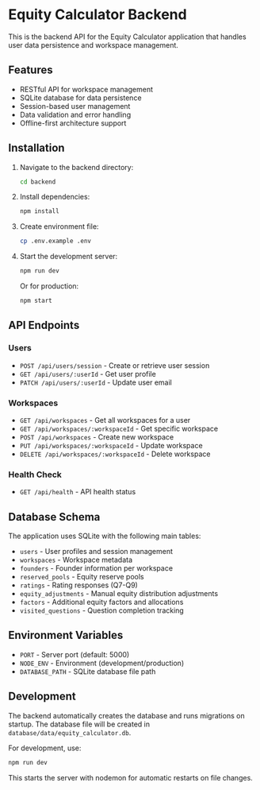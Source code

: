 # Equity Calculator Backend

This is the backend API for the Equity Calculator application that handles user data persistence and workspace management.

## Features

- RESTful API for workspace management
- SQLite database for data persistence
- Session-based user management
- Data validation and error handling
- Offline-first architecture support

## Installation

1. Navigate to the backend directory:
   ```bash
   cd backend
   ```

2. Install dependencies:
   ```bash
   npm install
   ```

3. Create environment file:
   ```bash
   cp .env.example .env
   ```

4. Start the development server:
   ```bash
   npm run dev
   ```

   Or for production:
   ```bash
   npm start
   ```

## API Endpoints

### Users
- `POST /api/users/session` - Create or retrieve user session
- `GET /api/users/:userId` - Get user profile
- `PATCH /api/users/:userId` - Update user email

### Workspaces
- `GET /api/workspaces` - Get all workspaces for a user
- `GET /api/workspaces/:workspaceId` - Get specific workspace
- `POST /api/workspaces` - Create new workspace
- `PUT /api/workspaces/:workspaceId` - Update workspace
- `DELETE /api/workspaces/:workspaceId` - Delete workspace

### Health Check
- `GET /api/health` - API health status

## Database Schema

The application uses SQLite with the following main tables:
- `users` - User profiles and session management
- `workspaces` - Workspace metadata
- `founders` - Founder information per workspace
- `reserved_pools` - Equity reserve pools
- `ratings` - Rating responses (Q7-Q9)
- `equity_adjustments` - Manual equity distribution adjustments
- `factors` - Additional equity factors and allocations
- `visited_questions` - Question completion tracking

## Environment Variables

- `PORT` - Server port (default: 5000)
- `NODE_ENV` - Environment (development/production)
- `DATABASE_PATH` - SQLite database file path

## Development

The backend automatically creates the database and runs migrations on startup. The database file will be created in `database/data/equity_calculator.db`.

For development, use:
```bash
npm run dev
```

This starts the server with nodemon for automatic restarts on file changes.